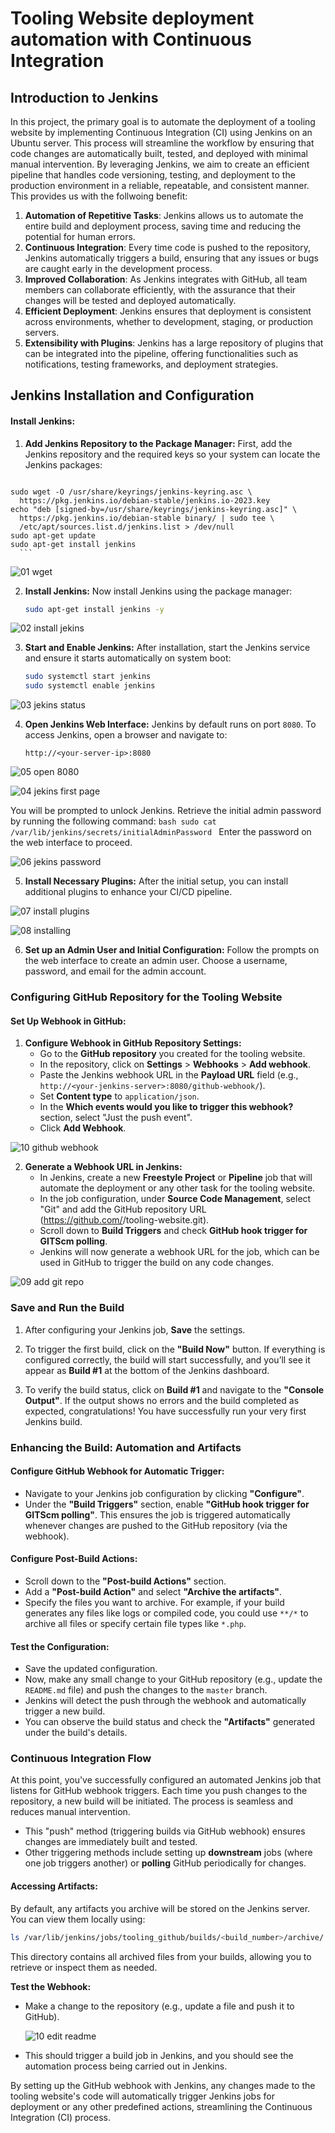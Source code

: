 # Tooling Website deployment automation with Continuous Integration
## Introduction to Jenkins

In this project, the primary goal is to automate the deployment of a tooling website by implementing Continuous Integration (CI) using Jenkins on an Ubuntu server. This process will streamline the workflow by ensuring that code changes are automatically built, tested, and deployed with minimal manual intervention. By leveraging Jenkins, we aim to create an efficient pipeline that handles code versioning, testing, and deployment to the production environment in a reliable, repeatable, and consistent manner. This provides us with the follwoing benefit:

1. **Automation of Repetitive Tasks**: Jenkins allows us to automate the entire build and deployment process, saving time and reducing the potential for human errors.
2. **Continuous Integration**: Every time code is pushed to the repository, Jenkins automatically triggers a build, ensuring that any issues or bugs are caught early in the development process.
3. **Improved Collaboration**: As Jenkins integrates with GitHub, all team members can collaborate efficiently, with the assurance that their changes will be tested and deployed automatically.
4. **Efficient Deployment**: Jenkins ensures that deployment is consistent across environments, whether to development, staging, or production servers.
5. **Extensibility with Plugins**: Jenkins has a large repository of plugins that can be integrated into the pipeline, offering functionalities such as notifications, testing frameworks, and deployment strategies.


## Jenkins Installation and Configuration

#### **Install Jenkins:**
   
   1. **Add Jenkins Repository to the Package Manager:**
      First, add the Jenkins repository and the required keys so your system can locate the Jenkins packages:
      ```bash
    sudo wget -O /usr/share/keyrings/jenkins-keyring.asc \
      https://pkg.jenkins.io/debian-stable/jenkins.io-2023.key
    echo "deb [signed-by=/usr/share/keyrings/jenkins-keyring.asc]" \
      https://pkg.jenkins.io/debian-stable binary/ | sudo tee \
      /etc/apt/sources.list.d/jenkins.list > /dev/null
    sudo apt-get update
    sudo apt-get install jenkins
      ```

![01  wget](https://github.com/user-attachments/assets/737df1de-ea1f-4faa-b1fd-c417e7972ca2)


   2. **Install Jenkins:**
      Now install Jenkins using the package manager:
      ```bash
      sudo apt-get install jenkins -y
      ```

![02 install jekins](https://github.com/user-attachments/assets/4f0a7970-c0ea-4deb-8834-1fa9e6913adb)


   3. **Start and Enable Jenkins:**
      After installation, start the Jenkins service and ensure it starts automatically on system boot:
      ```bash
      sudo systemctl start jenkins
      sudo systemctl enable jenkins
      ```
      
![03 jekins status](https://github.com/user-attachments/assets/3e9024fd-b6f0-49b0-8485-796c2e4d12a9)


   4. **Open Jenkins Web Interface:**
      Jenkins by default runs on port `8080`. To access Jenkins, open a browser and navigate to:
      ```
      http://<your-server-ip>:8080
      ```

![05 open 8080](https://github.com/user-attachments/assets/19ceef4b-7a23-4e60-ad52-ee333eb52f8a)

![04 jekins first page](https://github.com/user-attachments/assets/48e39297-3222-4e6f-94da-ab0bf4151a7c)


   You will be prompted to unlock Jenkins. Retrieve the initial admin password by running the following command:
      ```bash
      sudo cat /var/lib/jenkins/secrets/initialAdminPassword
      ```
      Enter the password on the web interface to proceed.
      
![06 jekins password](https://github.com/user-attachments/assets/b0f632fa-0275-465e-abfa-8434e4fadc7e)


 5. **Install Necessary Plugins:**
      After the initial setup, you can install additional plugins to enhance your CI/CD pipeline.

![07 install plugins](https://github.com/user-attachments/assets/025f4c45-7906-4453-a7f0-0bc48cd158ff)


![08 installing](https://github.com/user-attachments/assets/a1e3cb3e-9496-4fd4-a194-2ab7ed96f467)


6. **Set up an Admin User and Initial Configuration:**
     Follow the prompts on the web interface to create an admin user. Choose a username, password, and email for the admin account.


### Configuring GitHub Repository for the Tooling Website

#### **Set Up Webhook in GitHub:**

   1. **Configure Webhook in GitHub Repository Settings:**
      - Go to the **GitHub repository** you created for the tooling website.
      - In the repository, click on **Settings** > **Webhooks** > **Add webhook**.
      - Paste the Jenkins webhook URL in the **Payload URL** field (e.g., `http://<your-jenkins-server>:8080/github-webhook/`).
      - Set **Content type** to `application/json`.
      - In the **Which events would you like to trigger this webhook?** section, select "Just the push event".
      - Click **Add Webhook**.
        
   ![10 github webhook](https://github.com/user-attachments/assets/e11fd035-1b2b-4dab-902c-e30b88eda752)

            
   2. **Generate a Webhook URL in Jenkins:**
      - In Jenkins, create a new **Freestyle Project** or **Pipeline** job that will automate the deployment or any other task for the tooling website.
      - In the job configuration, under **Source Code Management**, select "Git" and add the GitHub repository URL (https://github.com/<username>/tooling-website.git).
      - Scroll down to **Build Triggers** and check **GitHub hook trigger for GITScm polling**.
      - Jenkins will now generate a webhook URL for the job, which can be used in GitHub to trigger the build on any code changes.
      
  ![09 add git repo](https://github.com/user-attachments/assets/557832f8-56c0-4e3b-8623-1fd67c888d88)


### Save and Run the Build

1. After configuring your Jenkins job, **Save** the settings.
2. To trigger the first build, click on the **"Build Now"** button. If everything is configured correctly, the build will start successfully, and you’ll see it appear as **Build #1** at the bottom of the Jenkins dashboard.

3. To verify the build status, click on **Build #1** and navigate to the **"Console Output"**. If the output shows no errors and the build completed as expected, congratulations! You have successfully run your very first Jenkins build.

### Enhancing the Build: Automation and Artifacts

#### **Configure GitHub Webhook for Automatic Trigger:**

   - Navigate to your Jenkins job configuration by clicking **"Configure"**.
   - Under the **"Build Triggers"** section, enable **"GitHub hook trigger for GITScm polling"**. This ensures the job is triggered automatically whenever changes are pushed to the GitHub repository (via the webhook).

#### **Configure Post-Build Actions:**

   - Scroll down to the **"Post-build Actions"** section.
   - Add a **"Post-build Action"** and select **"Archive the artifacts"**.
   - Specify the files you want to archive. For example, if your build generates any files like logs or compiled code, you could use `**/*` to archive all files or specify certain file types like `*.php`.

#### **Test the Configuration:**

   - Save the updated configuration.
   - Now, make any small change to your GitHub repository (e.g., update the `README.md` file) and push the changes to the `master` branch.
   - Jenkins will detect the push through the webhook and automatically trigger a new build.
   - You can observe the build status and check the **"Artifacts"** generated under the build's details.

### Continuous Integration Flow

At this point, you've successfully configured an automated Jenkins job that listens for GitHub webhook triggers. Each time you push changes to the repository, a new build will be initiated. The process is seamless and reduces manual intervention.

- This "push" method (triggering builds via GitHub webhook) ensures changes are immediately built and tested.
- Other triggering methods include setting up **downstream** jobs (where one job triggers another) or **polling** GitHub periodically for changes.

#### Accessing Artifacts:
By default, any artifacts you archive will be stored on the Jenkins server. You can view them locally using:

```bash
ls /var/lib/jenkins/jobs/tooling_github/builds/<build_number>/archive/
```

This directory contains all archived files from your builds, allowing you to retrieve or inspect them as needed.

**Test the Webhook:**
 - Make a change to the repository (e.g., update a file and push it to GitHub).

      ![10 edit readme](https://github.com/user-attachments/assets/5e31c203-2d2b-45da-9d4b-8d5995064427)

 - This should trigger a build job in Jenkins, and you should see the automation process being carried out in Jenkins.

By setting up the GitHub webhook with Jenkins, any changes made to the tooling website's code will automatically trigger Jenkins jobs for deployment or any other predefined actions, streamlining the Continuous Integration (CI) process.




     
